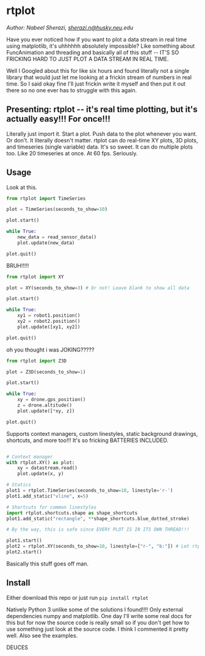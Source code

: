 # rtplot

_Author: Nabeel Sherazi, sherazi.n@husky.neu.edu_

Have you ever noticed how if you want to plot a data stream in real time using matplotlib, it's uhhhhhh absolutely impossible? Like something about FuncAnimation and threading and basically all of this stuff -- IT'S SO FRICKING HARD TO JUST PLOT A DATA STREAM IN REAL TIME.

Well I Googled about this for like six hours and found literally not a single library that would just let me looking at a frickin stream of numbers in real time. So I said okay fine I'll just frickin write it myself and then put it out there so no one ever has to struggle with this again.

## Presenting: rtplot -- it's real time plotting, but it's actually easy!!! For once!!!

Literally just import it. Start a plot. Push data to the plot whenever you want. Or don't. It literally doesn't matter. rtplot can do real-time XY plots, 3D plots, and timeseries (single variable) data. It's so sweet. It can do multiple plots too. Like 20 timeseries at once. At 60 fps. Seriously.

## Usage

Look at this.

```python
from rtplot import TimeSeries

plot = TimeSeries(seconds_to_show=10)

plot.start()

while True:
    new_data = read_sensor_data()
    plot.update(new_data)

plot.quit()

```

BRUH!!!!!

```python
from rtplot import XY

plot = XY(seconds_to_show=3) # Or not! Leave blank to show all data

plot.start()

while True:
    xy1 = robot1.position()
    xy2 = robot2.position()
    plot.update([xy1, xy2])

plot.quit()

```

oh you thought i was JOKING?????

```python
from rtplot import Z3D

plot = Z3D(seconds_to_show=1)

plot.start()

while True:
    xy = drone.gps_position()
    z = drone.altitude()
    plot.update([*xy, z])

plot.quit()

```

Supports context managers, custom linestyles, static background drawings, shortcuts, and more too!!! It's so fricking BATTERIES INCLUDED.

```python

# Context manager
with rtplot.XY() as plot:
    xy = datastream.read()
    plot.update(x, y)

# Statics
plot1 = rtplot.TimeSeries(seconds_to_show=10, linestyle='r-')
plot1.add_static("vline", x=5)

# Shortcuts for common linestyles
import rtplot.shortcuts.shape as shape_shortcuts
plot1.add_static("rectangle", **shape_shortcuts.blue_dotted_stroke)

# By the way, this is safe since EVERY PLOT IS IN ITS OWN THREAD!!!

plot1.start()
plot2 = rtplot.XY(seconds_to_show=10, linestyle=["r-", "b:"]) # Let rtplot know in advance there should be two lines
plot2.start()

```

Basically this stuff goes off man.

## Install

Either download this repo or just run `pip install rtplot`

Natively Python 3 unlike some of the solutions I found!!!! Only external dependencies numpy and matplotlib.
One day I'll write some real docs for this but for now the source code is really small so if you don't get how to use something just look at the source code. I think I commented it pretty well. Also see the examples.

DEUCES
